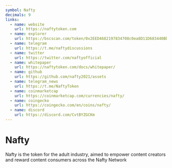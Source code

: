 ```yaml
---
symbol: Nafty
decimals: 9
links:
  - name: website
    url: https://naftytoken.com
  - name: explorer
    url: https://bscscan.com/token/0x2EED4682197834708c0ea8D11D683440Bbe104d1
  - name: telegram
    url: https://t.me/naftydiscussions
  - name: twitter
    url: https://twitter.com/naftyofficial
  - name: whitepaper
    url: https://naftytoken.com/docs/whitepaper/
  - name: github
    url: https://github.com/nafty2021/assets
  - name: telegram_news
    url: https://t.me/NaftyToken
  - name: coinmarketcap
    url: https://coinmarketcap.com/currencies/nafty/
  - name: coingecko
    url: https://coingecko.com/en/coins/nafty/
  - name: discord
    url: https://discord.com/CvtBYZGCKm
---
```


# Nafty

Nafty is the token for the adult industry, aimed to empower content creators and reward content consumers across the Nafty Network
